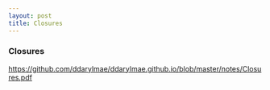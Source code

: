```yaml
---
layout: post
title: Closures
---
```


### Closures

https://github.com/ddarylmae/ddarylmae.github.io/blob/master/notes/Closures.pdf



